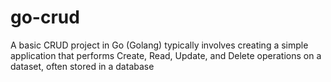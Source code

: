 # go-crud
A basic CRUD project in Go (Golang) typically involves creating a simple application that performs Create, Read, Update, and Delete operations on a dataset, often stored in a database
